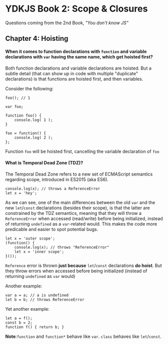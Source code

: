 # YDKJS Book 2: Scope & Closures
Questions coming from the 2nd Book, *"You don't know JS"*

## Chapter 4: Hoisting

#### When it comes to function declarations with `function` and variable declarations with `var` having the same name, which get hoisted first?
Both function declarations and variable declarations are hoisted. But a subtle detail (that can show up in code with multiple "duplicate" declarations) is that functions are hoisted first, and then variables.

Consider the following:

	foo(); // 1

	var foo;
	
	function foo() {
		console.log( 1 );
	}
	
	foo = function() {
		console.log( 2 );
	};
	
Function `foo` will be hoisted first, cancelling the variable declaration of `foo`

#### What is Temporal Dead Zone (TDZ)?
The Temporal Dead Zone refers to a new set of ECMAScript semantics regarding scope, introduced in ES2015 (aka ES6).
	
	console.log(x); // throws a ReferenceError
	let x = 'hey';
	
As we can see, one of the main differences between the old `var` and the new `let`/`const` declarations (besides their scope), is that the latter are constrained by the TDZ semantics, meaning that they will throw a `ReferenceError` when accessed (read/write) before being initialized, instead of returning `undefined` as a `var`-related would. This makes the code more predicable and easier to spot potential bugs.

	let x = 'outer scope';
	(function() {
	    console.log(x); // throws "ReferenceError"
	    let x = 'inner scope';
	}());
	
`Reference` error is thrown **just because** `let`/`const` declarations **do hoist**. But they throw errors when accessed before being initialized (instead of returning `undefined` as `var` would)

Another example:

	var a = a; // a is undefined
	let b = b; // throws ReferenceError
	
Yet another example:

	let a = f();
	const b = 2;
	function f() { return b; }
	
**Note**:`function` and `function*` behave like `var`. `class` behaves like `let`/`const`.